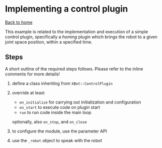 # Implementing a control plugin

[Back to home](../README)

This example is related to the implementation and execution of a simple control plugin, specifically a *homing* plugin which brings the robot to a given joint space position, within a specified time.

## Steps
A short outline of the required steps follows. Please refer to the inline comments for more details!

1) define a class inheriting from `XBot::ControlPlugin`
2) override at least 
   - `on_initialize` for carrying out initialization and configuration
   - `on_start` to execute code on plugin start
   - `run` to run code inside the main loop
  
   optionally, also `on_stop`, and `on_close`

3) to configure the module, use the parameter API
4) use the `_robot` object to speak with the robot